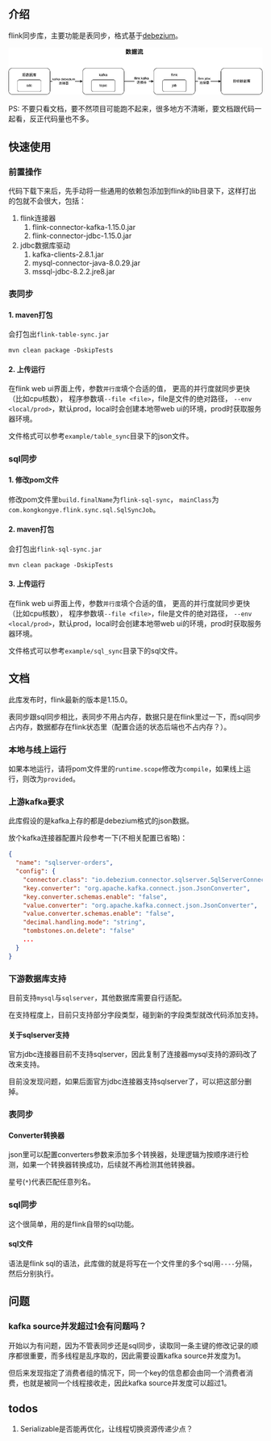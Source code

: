 ## 介绍

flink同步库，主要功能是表同步，格式基于[debezium](https://debezium.io/)。

![数据流](https://github.com/kongkongye/flink-sync/blob/main/flink-sync.png?raw=true)

PS: 不要只看文档，要不然项目可能跑不起来，很多地方不清晰，要文档跟代码一起看，反正代码量也不多。

## 快速使用

### 前置操作

代码下载下来后，先手动将一些通用的依赖包添加到flink的lib目录下，这样打出的包就不会很大，包括：

1. flink连接器
   1. flink-connector-kafka-1.15.0.jar
   2. flink-connector-jdbc-1.15.0.jar
2. jdbc数据库驱动
   1. kafka-clients-2.8.1.jar
   2. mysql-connector-java-8.0.29.jar
   3. mssql-jdbc-8.2.2.jre8.jar

### 表同步

#### 1. maven打包

会打包出`flink-table-sync.jar`

``` shell
mvn clean package -DskipTests
```

#### 2. 上传运行

在flink web ui界面上传，参数`并行度`填个合适的值，
更高的并行度就同步更快（比如cpu核数），
程序参数填`--file <file>`，file是文件的绝对路径，
`--env <local/prod>`，默认prod，local时会创建本地带web ui的环境，prod时获取服务器环境。

文件格式可以参考`example/table_sync`目录下的json文件。

### sql同步

#### 1. 修改pom文件

修改pom文件里`build.finalName`为`flink-sql-sync`，
`mainClass`为`com.kongkongye.flink.sync.sql.SqlSyncJob`。

#### 2. maven打包

会打包出`flink-sql-sync.jar`

``` shell
mvn clean package -DskipTests
```

#### 3. 上传运行

在flink web ui界面上传，参数`并行度`填个合适的值，
更高的并行度就同步更快（比如cpu核数），
程序参数填`--file <file>`，file是文件的绝对路径，
`--env <local/prod>`，默认prod，local时会创建本地带web ui的环境，prod时获取服务器环境。

文件格式可以参考`example/sql_sync`目录下的sql文件。

## 文档

此库发布时，flink最新的版本是1.15.0。

表同步跟sql同步相比，表同步不用占内存，数据只是在flink里过一下，而sql同步占内存，数据都存在flink状态里（配置合适的状态后端也不占内存？）。

### 本地与线上运行
如果本地运行，请将pom文件里的`runtime.scope`修改为`compile`，如果线上运行，则改为`provided`。

### 上游kafka要求
此库假设的是kafka上存的都是debezium格式的json数据。

放个kafka连接器配置片段参考一下(不相关配置已省略)：

``` json
{
  "name": "sqlserver-orders",
  "config": {
    "connector.class": "io.debezium.connector.sqlserver.SqlServerConnector",
    "key.converter": "org.apache.kafka.connect.json.JsonConverter",
    "key.converter.schemas.enable": "false",
    "value.converter": "org.apache.kafka.connect.json.JsonConverter",
    "value.converter.schemas.enable": "false",
    "decimal.handling.mode": "string",
    "tombstones.on.delete": "false"
    ...
  }
}
```

### 下游数据库支持

目前支持`mysql`与`sqlserver`，其他数据库需要自行适配。

在支持程度上，目前只支持部分字段类型，碰到新的字段类型就改代码添加支持。

#### 关于sqlserver支持
官方jdbc连接器目前不支持sqlserver，因此复制了连接器mysql支持的源码改了改来支持。

目前没发现问题，如果后面官方jdbc连接器支持sqlserver了，可以把这部分删掉。

### 表同步
#### Converter转换器
json里可以配置converters参数来添加多个转换器，处理逻辑为按顺序进行检测，如果一个转换器转换成功，后续就不再检测其他转换器。

星号(`*`)代表匹配任意列名。

### sql同步
这个很简单，用的是flink自带的sql功能。

#### sql文件
语法是flink sql的语法，此库做的就是将写在一个文件里的多个sql用`----`分隔，然后分别执行。

## 问题

### kafka source并发超过1会有问题吗？

开始以为有问题，因为不管表同步还是sql同步，读取同一条主键的修改记录的顺序都很重要，而多线程是乱序取的，因此需要设置kafka source并发度为1。

但后来发现指定了消费者组的情况下，同一个key的信息都会由同一个消费者消费，也就是被同一个线程接收走，因此kafka source并发度可以超过1。

## todos
1. Serializable是否能再优化，让线程切换资源传递少点？